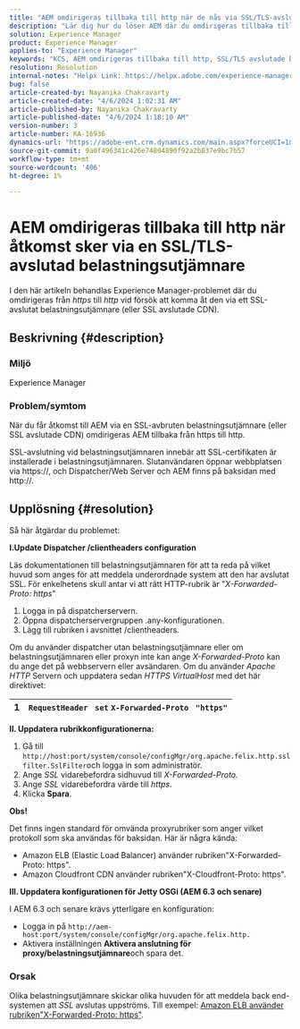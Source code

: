 ```yaml
---
title: "AEM omdirigeras tillbaka till http när de nås via SSL/TLS-avslutad belastningsutjämnare"
description: "Lär dig hur du löser AEM där du omdirigeras tillbaka till http när du får åtkomst till AEM via SSL/TLS och avslutar belastningsutjämnaren."
solution: Experience Manager
product: Experience Manager
applies-to: "Experience Manager"
keywords: "KCS, AEM omdirigeras tillbaka till http, SSL/TLS avslutade belastningsutjämnaren"
resolution: Resolution
internal-notes: "Helpx Link: https://helpx.adobe.com/experience-manager/kb/AEM-redirecting-back-to-http-on-accessed-via-SSL-terminated-Load-Balancer.html"
bug: false
article-created-by: Nayanika Chakravarty
article-created-date: "4/6/2024 1:02:31 AM"
article-published-by: Nayanika Chakravarty
article-published-date: "4/6/2024 1:18:10 AM"
version-number: 3
article-number: KA-16936
dynamics-url: "https://adobe-ent.crm.dynamics.com/main.aspx?forceUCI=1&pagetype=entityrecord&etn=knowledgearticle&id=0e02b555-b1f3-ee11-904b-0022480a40c2"
source-git-commit: 9a0f496341c426e74804890f92a2b837e9bc7b57
workflow-type: tm+mt
source-wordcount: '406'
ht-degree: 1%

---
```


# AEM omdirigeras tillbaka till http när åtkomst sker via en SSL/TLS-avslutad belastningsutjämnare


I den här artikeln behandlas Experience Manager-problemet där du omdirigeras från *https* till *http* vid försök att komma åt den via ett SSL-avslutat belastningsutjämnare (eller SSL avslutade CDN).

## Beskrivning {#description}


### <b>Miljö</b>

Experience Manager

### <b>Problem/symtom</b>

När du får åtkomst till AEM via en SSL-avbruten belastningsutjämnare (eller SSL avslutade CDN) omdirigeras AEM tillbaka från https till http.

SSL-avslutning vid belastningsutjämnaren innebär att SSL-certifikaten är installerade i belastningsutjämnaren. Slutanvändaren öppnar webbplatsen via https://, och Dispatcher/Web Server och AEM finns på baksidan med http://.




## Upplösning {#resolution}


Så här åtgärdar du problemet:

<b>I.Update Dispatcher /clientheaders configuration</b>

Läs dokumentationen till belastningsutjämnaren för att ta reda på vilket huvud som anges för att meddela underordnade system att den har avslutat SSL. För enkelhetens skull antar vi att rätt HTTP-rubrik är &quot;*X-Forwarded-Proto: https*&quot;

1. Logga in på dispatcherservern.
2. Öppna dispatcherservergruppen .any-konfigurationen.
3. Lägg till rubriken i avsnittet /clientheaders.


Om du använder dispatcher utan belastningsutjämnare eller om belastningsutjämnaren eller proxyn inte kan ange *X-Forwarded-Proto* kan du ange det på webbservern eller avsändaren. Om du använder *Apache HTTP* Servern och uppdatera sedan *HTTPS VirtualHost* med det här direktivet:


| 1 | `RequestHeader ` `set` `X-Forwarded-Proto ` `"https"` |
| --- | --- |


<b>II. Uppdatera rubrikkonfigurationerna:</b>

1. Gå till `http://host:port/system/console/configMgr/org.apache.felix.http.sslfilter.SslFilter`och logga in som administratör.
2. Ange *SSL* vidarebefordra sidhuvud till *X-Forwarded-Proto.*
3. Ange *SSL* vidarebefordra värde till *https*.
4. Klicka <b>Spara</b>.


<b>Obs!</b>

Det finns ingen standard för omvända proxyrubriker som anger vilket protokoll som ska användas för baksidan. Här är några kända:

- Amazon ELB (Elastic Load Balancer) använder rubriken&quot;X-Forwarded-Proto: https&quot;.
- Amazon Cloudfront CDN använder rubriken&quot;X-Cloudfront-Proto: https&quot;.


<b>III. Uppdatera konfigurationen för Jetty OSGi (AEM 6.3 och senare)</b>

I AEM 6.3 och senare krävs ytterligare en konfiguration:

- Logga in på `http://aem-host:port/system/console/configMgr/org.apache.felix.http.`
- Aktivera inställningen <b>Aktivera anslutning för proxy/belastningsutjämnare</b>och spara det.


### Orsak

Olika belastningsutjämnare skickar olika huvuden för att meddela back end-systemen att *SSL* avslutas uppströms. Till exempel: [Amazon ELB använder rubriken&quot;X-Forwarded-Proto: https&quot;](https://docs.aws.amazon.com/elasticloadbalancing/latest/classic/x-forwarded-headers.html#x-forwarded-proto).
